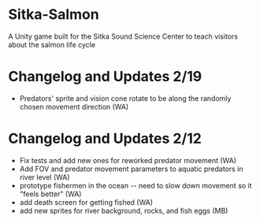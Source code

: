 # Sitka-Salmon
A Unity game built for the Sitka Sound Science Center to teach visitors about the salmon life cycle

# Changelog and Updates 2/19
* Predators' sprite and vision cone rotate to be along the randomly chosen movement direction (WA)

# Changelog and Updates 2/12
* Fix tests and add new ones for reworked predator movement (WA)
* Add FOV and predator movement parameters to aquatic predators in river level (WA)
* prototype fishermen in the ocean -- need to slow down movement so it "feels better" (WA)
* add death screen for getting fished (WA)
* add new sprites for river background, rocks, and fish eggs (MB)
